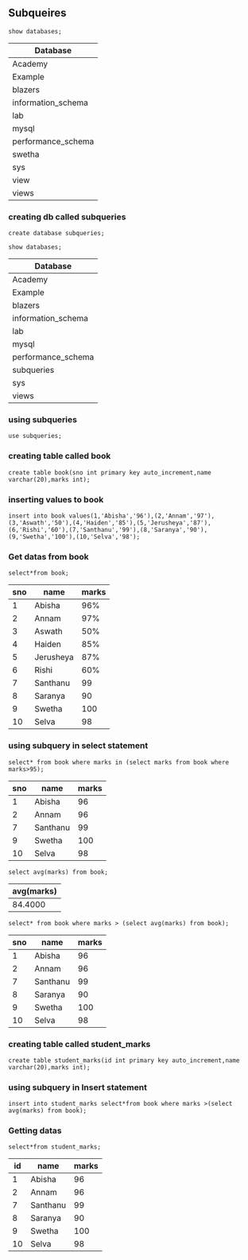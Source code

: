## Subqueires
```
show databases;
```

| Database           |
|--------------------|
| Academy            |
| Example            |
| blazers            |
| information_schema |
| lab                |
| mysql              |
| performance_schema |
| swetha             |
| sys                |
| view               |
| views              |
### creating db called subqueries
```
create database subqueries;
```
```
show databases;
```

| Database           |
|--------------------|
| Academy            |
| Example            |
| blazers            |
| information_schema |
| lab                |
| mysql              |
| performance_schema |
| subqueries         |
| sys                |
| views              |
### using subqueries
```
use subqueries;
```
### creating table called book
```
create table book(sno int primary key auto_increment,name varchar(20),marks int);
```
### inserting values to book
```
insert into book values(1,'Abisha','96'),(2,'Annam','97'),(3,'Aswath','50'),(4,'Haiden','85'),(5,'Jerusheya','87'),(6,'Rishi','60'),(7,'Santhanu','99'),(8,'Saranya','90'),(9,'Swetha','100'),(10,'Selva','98');
```
### Get datas from book
```
select*from book;
```

| sno | name      | marks |
|-----|-----------|-------|
|   1 | Abisha    | 96%   |
|   2 | Annam     | 97%   |
|   3 | Aswath    | 50%   |
|   4 | Haiden    | 85%   |
|   5 | Jerusheya | 87%   |
|   6 | Rishi     | 60%   |
|   7 | Santhanu  | 99    |
|   8 | Saranya   | 90    |
|   9 | Swetha    | 100   |
|  10 | Selva     | 98    |
### using subquery in select statement
```
select* from book where marks in (select marks from book where marks>95);
```

| sno | name     | marks |
|-----|----------|-------|
|   1 | Abisha   |    96 |
|   2 | Annam    |    96 |
|   7 | Santhanu |    99 |
|   9 | Swetha   |   100 |
|  10 | Selva    |    98 |
```
select avg(marks) from book;
```

| avg(marks) |
|------------|
|    84.4000 |

```
select* from book where marks > (select avg(marks) from book);
```

| sno | name     | marks |
|-----|----------|-------|
|   1 | Abisha   |    96 |
|   2 | Annam    |    96 |
|   7 | Santhanu |    99 |
|   8 | Saranya  |    90 |
|   9 | Swetha   |   100 |
|  10 | Selva    |    98 |
### creating table called student_marks
```
create table student_marks(id int primary key auto_increment,name varchar(20),marks int);
```
### using subquery in Insert statement
```
insert into student_marks select*from book where marks >(select avg(marks) from book);
```
### Getting datas
```
select*from student_marks;
```
| id | name     | marks |
|----|----------|-------|
|  1 | Abisha   |    96 |
|  2 | Annam    |    96 |
|  7 | Santhanu |    99 |
|  8 | Saranya  |    90 |
|  9 | Swetha   |   100 |
| 10 | Selva    |    98 |

